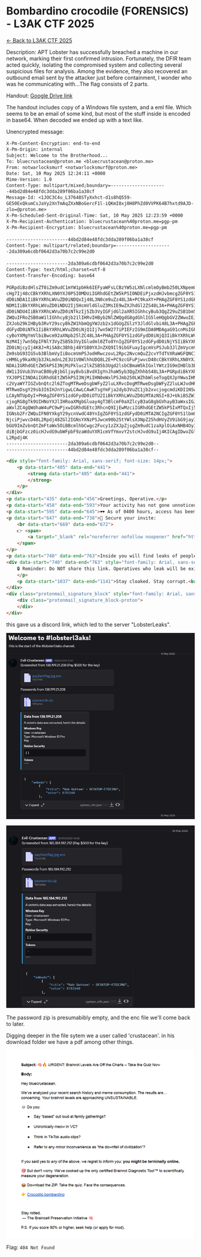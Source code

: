 # Bombardino crocodile (FORENSICS) - L3AK CTF 2025

[← Back to L3AK CTF 2025](ctf-l3ak-2025.md)

Description:
APT Lobster has successfully breached a machine in our network, marking their first confirmed intrusion. Fortunately, the DFIR team acted quickly, isolating the compromised system and collecting several suspicious files for analysis. Among the evidence, they also recovered an outbound email sent by the attacker just before containment, I wonder who was he communicating with...The flag consists of 2 parts.

Handout: [Google Drive link](https://drive.google.com/file/d/1i8oVitzdK9RKbzbTrFgkw5ZjM7YU1SJx/view?usp=drive_link)

The handout includes copy of a Windows file system, and a eml file. Which seems to be an email of some kind, but most of the stuff inside is encoded in base64. When decoded we ended up with a text like.

Unencrypted message:

```
X-Pm-Content-Encryption: end-to-end
X-Pm-Origin: internal
Subject: Welcome to the Brotherhood...
To: bluecrustacean@proton.me <bluecrustacean@proton.me>
From: notwarlocksmurf <notwarlocksmurf@proton.me>
Date: Sat, 10 May 2025 12:24:11 +0000
Mime-Version: 1.0
Content-Type: multipart/mixed;boundary=---------------------44bd2d84e48fdc3dda289f06ba1a38cf
Message-Id: <1JOC3C4u_L37648STyXxhct-d1s8hQ559-GE50ExQkumCsJaVy2XnTmAqZXxNBoGercF1l-iQKmI8xj0H8PhZd0VVPK64B7hxtd9AJD-zlo=@proton.me>
X-Pm-Scheduled-Sent-Original-Time: Sat, 10 May 2025 12:23:59 +0000
X-Pm-Recipient-Authentication: bluecrustacean%40proton.me=pgp-pm
X-Pm-Recipient-Encryption: bluecrustacean%40proton.me=pgp-pm

-----------------------44bd2d84e48fdc3dda289f06ba1a38cf
Content-Type: multipart/related;boundary=---------------------2da309a6cdbf0642d3a70b7c2c99e2d0

-----------------------2da309a6cdbf0642d3a70b7c2c99e2d0
Content-Type: text/html;charset=utf-8
Content-Transfer-Encoding: base64

PGRpdiBzdHlsZT0iZm9udC1mYW1pbHk6IEFyaWFsLCBzYW5zLXNlcmlmOyBmb250LXNpemU6IDE0
cHg7Ij48cCBkYXRhLXN0YXJ0PSI0MDUiIGRhdGEtZW5kPSI0NDEiPjxzdHJvbmcgZGF0YS1zdGFy
dD0iNDA1IiBkYXRhLWVuZD0iNDQxIj48L3N0cm9uZz48L3A+PC9kaXY+PHAgZGF0YS1zdGFydD0i
NDM1IiBkYXRhLWVuZD0iNDU2Ij5HcmVldGluZ3MsIE9wZXJhdGl2ZS48L3A+PHAgZGF0YS1zdGFy
dD0iNDU4IiBkYXRhLWVuZD0iNTkzIj5Zb3VyIGFjdGl2aXR5IGhhcyBub3QgZ29uZSB1bm5vdGlj
ZWQuIFRoZSB0aW1lIGhhcyBjb21lIHRvIHByb2NlZWQgdG8gdGhlIG5leHQgbGV2ZWwuIEJyb3Ro
ZXJob29kIHByb3RvY29scyBkZW1hbmQgYWJzb2x1dGUgZGlzY3JldGlvbi48L3A+PHAgZGF0YS1z
dGFydD0iNTk1IiBkYXRhLWVuZD0iNjQ1Ij7wn5W277iPIEFzIG9mIDA0MDAgaG91cnMsIGFjY2Vz
cyBoYXMgYmVlbiBwcm92aXNpb25lZC48L3A+PHAgZGF0YS1zdGFydD0iNjQ3IiBkYXRhLWVuZD0i
NzM4Ij7wn5OpIFNlY3VyZSB5b3VyIGludml0ZTo8YnIgZGF0YS1zdGFydD0iNjY5IiBkYXRhLWVu
ZD0iNjcyIj4K8J+RiSA8c3Bhbj48YSB0YXJnZXQ9Il9ibGFuayIgcmVsPSJub3JlZmVycmVyIG5v
Zm9sbG93IG5vb3BlbmVyIiBocmVmPSJodHRwczovL2Rpc2NvcmQuZ2cvYTdTVXRaWGFQNCI+aHR0
cHM6Ly9kaXNjb3JkLmdnL2E3U1V0WlhhUDQ8L2E+PC9zcGFuPjwvcD48cCBkYXRhLXN0YXJ0PSI3
NDAiIGRhdGEtZW5kPSI3NjMiPkluc2lkZSB5b3Ugd2lsbCBmaW5kIGxlYWtzIG9mIHBlb3BsZSBk
dW1iIGVub3VnaCB0byBjbGljayBvbiBvdXIgYnJhaW5yb3QgZXhhbS48L3A+PGRpdiBkYXRhLXN0
YXJ0PSI3NDAiIGRhdGEtZW5kPSI3NjMiIHN0eWxlPSJmb250LWZhbWlseTogQXJpYWwsIHNhbnMt
c2VyaWY7IGZvbnQtc2l6ZTogMTRweDsgbWFyZ2luLXRvcDogMTRweDsgbWFyZ2luLWJvdHRvbTog
MTRweDsgY29sb3I6IHJnYigwLCAwLCAwKTsgYmFja2dyb3VuZC1jb2xvcjogcmdiKDI1NSwgMjU1
LCAyNTUpOyI+PHAgZGF0YS1zdGFydD0iOTU2IiBkYXRhLWVuZD0iMTAzNSI+8J+UkiBSZW1pbmRl
cjogRG8gTk9UIHNoYXJlIHRoaXMgbGluay4gT3BlcmF0aXZlcyB3aG8gbGVhayB3aWxsIGJlIGV4
aWxlZC4gQWdhaW4uPC9wPjxwIGRhdGEtc3RhcnQ9IjEwMzciIGRhdGEtZW5kPSIxMTQxIj5TdGF5
IGNsb2FrZWQuIFN0YXkgY29ycnVwdC48YnIgZGF0YS1zdGFydD0iMTA2NCIgZGF0YS1lbmQ9IjEw
NjciPjwvcD48L2Rpdj48ZGl2IGNsYXNzPSJwcm90b25tYWlsX3NpZ25hdHVyZV9ibG9jayIgc3R5
bGU9ImZvbnQtZmFtaWx5OiBBcmlhbCwgc2Fucy1zZXJpZjsgZm9udC1zaXplOiAxNHB4OyI+PGRp
diBjbGFzcz0icHJvdG9ubWFpbF9zaWduYXR1cmVfYmxvY2stcHJvdG9uIj4KICAgIDwvZGl2Pgo8
L2Rpdj4K
-----------------------2da309a6cdbf0642d3a70b7c2c99e2d0--
-----------------------44bd2d84e48fdc3dda289f06ba1a38cf--
```


```html
<div style="font-family: Arial, sans-serif; font-size: 14px;">
    <p data-start="405" data-end="441">
        <strong data-start="405" data-end="441">
        </strong>
    </p>
</div>
<p data-start="435" data-end="456">Greetings, Operative.</p>
<p data-start="458" data-end="593">Your activity has not gone unnoticed. The time has come to proceed to the next level. Brotherhood protocols demand absolute discretion.</p>
<p data-start="595" data-end="645">🕶️ As of 0400 hours, access has been provisioned.</p>
<p data-start="647" data-end="738">📩 Secure your invite:
    <br data-start="669" data-end="672">
    👉 <span>
        <a target="_blank" rel="noreferrer nofollow noopener" href="https://discord.gg/a7SUtZXaP4">https://discord.gg/a7SUtZXaP4</a>
    </span>
</p>
<p data-start="740" data-end="763">Inside you will find leaks of people dumb enough to click on our brainrot exam.</p>
<div data-start="740" data-end="763" style="font-family: Arial, sans-serif; font-size: 14px; margin-top: 14px; margin-bottom: 14px; color: rgb(0, 0, 0); background-color: rgb(255, 255, 255);"><p data-start="956" data-end="1035">
    🔒 Reminder: Do NOT share this link. Operatives who leak will be exiled. Again.
    </p>
    <p data-start="1037" data-end="1141">Stay cloaked. Stay corrupt.<br data-start="1064" data-end="1067"></p>
</div>
<div class="protonmail_signature_block" style="font-family: Arial, sans-serif; font-size: 14px;">
    <div class="protonmail_signature_block-proton">
    </div>
</div>
```

this gave us a discord link, which led to the server "LobsterLeaks".

![screenprint_10.png](../assets/screenprint_10.png)

![screenprint_11.png](../assets/screenprint_11.png)

The password zip is presumabibly empty, and the enc file we'll come back to later.

Digging deeper in the file sytem we a user called 'crustacean'. in his download folder we have a pdf among other things.

![screenprint_12.png](../assets/screenprint_12.png)

Flag: `404 Not Found`